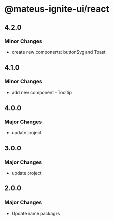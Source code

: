 # @mateus-ignite-ui/react

## 4.2.0

### Minor Changes

- create new components: buttonSvg and Toast

## 4.1.0

### Minor Changes

- add new component - Tooltip

## 4.0.0

### Major Changes

- update project

## 3.0.0

### Major Changes

- update project

## 2.0.0

### Major Changes

- Update name packages
